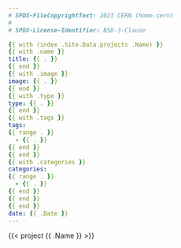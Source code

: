 ```yaml
---
# SPDX-FileCopyrightText: 2023 CERN (home.cern)
#
# SPDX-License-Identifier: BSD-3-Clause

{{ with (index .Site.Data.projects .Name) }}
{{ with .name }}
title: {{ . }}
{{ end }}
{{ with .image }}
image: {{ . }}
{{ end }}
{{ with .type }}
type: {{ . }}
{{ end }}
{{ with .tags }}
tags:
{{ range . }}
  - {{ . }}
{{ end }}
{{ end }}
{{ with .categories }}
categories:
{{ range . }}
  - {{ . }}
{{ end }}
{{ end }}
{{ end }}
date: {{ .Date }}
---
```


{{< project {{ .Name }} >}}
